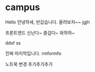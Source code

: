 # campus
Hello
안녕하세, 반갑습니다.
올려보자~~
jgjh

프론트엔드 신난다~ 즐겁다~ 와하하~

ddsf
ss

진짜 마지막입니다.
rmformfo


노트북 변경
추가추가추가